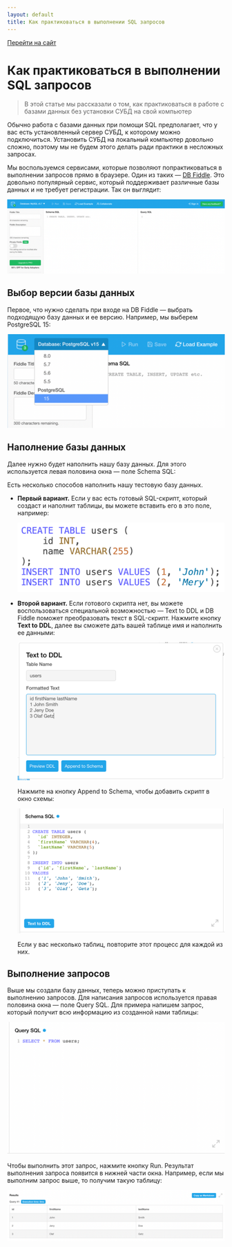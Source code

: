 ```yaml
---
layout: default
title: Как практиковаться в выполнении SQL запросов
---
```


[Перейти на сайт](https://ru.hexlet.io)

# Как практиковаться в выполнении SQL запросов

> В этой статье мы рассказали о том, как практиковаться в работе с базами данных без установки СУБД на свой компьютер

Обычно работа с базами данных при помощи SQL предполагает, что у вас есть установленный сервер СУБД, к которому можно подключиться. 
Установить СУБД на локальный компьютер довольно сложно, поэтому мы не будем этого делать ради практики в несложных запросах.

Мы воспользуемся сервисами, которые позволяют попрактиковаться в выполнении запросов прямо в браузере. Один из таких — [DB Fiddle](https://www.db-fiddle.com/). 
Это довольно популярный сервис, который поддерживает различные базы данных и не требует регистрации. Так он выглядит:

![](./assets/db-fiddle.png)

## Выбор версии базы данных

Первое, что нужно сделать при входе на DB Fiddle — выбрать подходящую базу данных и ее версию. Например, мы выберем PostgreSQL 15:

![](./assets/db-version.png)

## Наполнение базы данных

Далее нужно будет наполнить нашу базу данных. Для этого используется левая половина окна — поле Schema SQL:

Есть несколько способов наполнить нашу тестовую базу данных.

- **Первый вариант.** Если у вас есть готовый SQL-скрипт, который создаст и наполнит таблицы, вы можете вставить его в это поле, например:

  ![](./assets/sql-script.png)

- **Второй вариант.** Если готового скрипта нет, вы можете воспользоваться специальной возможностью — Text to DDL и
  DB Fiddle поможет преобразовать текст в SQL-скрипт. Нажмите кнопку **Text to DDL**, далее вы сможете дать вашей таблице имя и наполнить   ее данными:

  ![](./assets/text-to-ddl.png)

  Нажмите на кнопку Append to Schema, чтобы добавить скрипт в окно схемы:

  ![](./assets/schema-sql.png)

  Если у вас несколько таблиц, повторите этот процесс для каждой из них.

## Выполнение запросов

Выше мы создали базу данных, теперь можно приступать к выполнению запросов. Для написания запросов используется правая половина окна — поле Query SQL. 
Для примера напишем запрос, который получит всю информацию из созданной нами таблицы:

![](./assets/query-sql.png)

Чтобы выполнить этот запрос, нажмите кнопку Run. Результат выполнения запроса появится в нижней части окна. 
Например, если мы выполним запрос выше, то получим такую таблицу:

![](./assets/table-result.png)
